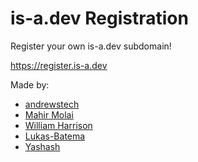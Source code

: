 # is-a.dev Registration

Register your own is-a.dev subdomain!

https://register.is-a.dev

Made by:

- [andrewstech](https://github.com/andrewstech)
- [Mahir Molai](https://github.com/mtgsquad)
- [William Harrison](https://github.com/williamdavidharrison)
- [Lukas-Batema](https://github.com/lukas-batema)
- [Yashash](https://github.com/yashash1511)
